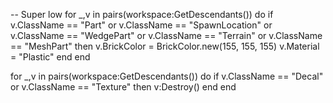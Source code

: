-- Super low 
for _,v in pairs(workspace:GetDescendants()) do
if v.ClassName == "Part"
or v.ClassName == "SpawnLocation"
or v.ClassName == "WedgePart"
or v.ClassName == "Terrain"
or v.ClassName == "MeshPart" then
v.BrickColor = BrickColor.new(155, 155, 155)
v.Material = "Plastic"
end
end

for _,v in pairs(workspace:GetDescendants()) do
if v.ClassName == "Decal"
or v.ClassName == "Texture" then
v:Destroy()
end
end
